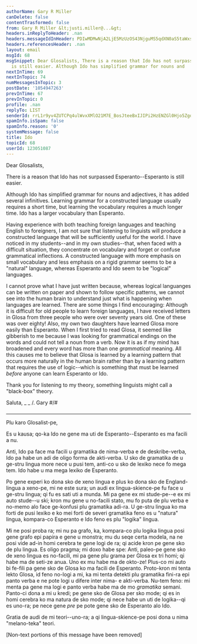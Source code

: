 ```yaml
---
authorName: Gary R Miller
canDelete: false
contentTrasformed: false
from: Gary R Miller &lt;justi.miller@...&gt;
headers.inReplyToHeader: .nan
headers.messageIdInHeader: PDIwMDMwNjA2LjE5MzUzOS43NjguMS5qdXN0aS5taWxsZXJAanVuby5jb20+
headers.referencesHeader: .nan
layout: email
msgId: 68
msgSnippet: Dear Glosalists, There is a reason that Ido has not surpassed Esperanto--Esperanto
  is still easier. Although Ido has simplified grammar for nouns and
nextInTime: 69
nextInTopic: 74
numMessagesInTopic: 3
postDate: '1054947263'
prevInTime: 67
prevInTopic: 0
profile: .nan
replyTo: LIST
senderId: rrL1r9yv4ZUTCPq4ulWvxXMlO21M7E_BosJteeBxIJIPi2HzENZGl0Hjo5ZgdjS-T9xtzfkM1x22aOgR3JRonbJTEu68PSn8_dXqDQ
spamInfo.isSpam: false
spamInfo.reason: '0'
systemMessage: false
title: Ido
topicId: 68
userId: 123051087
---
```


Dear Glosalists,

There is a reason that Ido has not surpassed Esperanto--Esperanto is
still easier.

Although Ido has simplified grammar for nouns and adjectives, it has
added several infinitives.  Learning grammar for a constructed language
usually requires a short time, but learning the vocabulary requires a
much longer time.  Ido has a larger vocabulary than Esperanto.

Having experience with both teaching foreign languages and teaching
English to foreigners, I am not sure that listening to linguists will
produce a constructed language that will be sufficiently useful for the
world.  I have noticed in my students--and in my own studies--that, when
faced with a difficult situation, they concentrate on vocabulary and
forget or confuse grammatical inflections.  A constructed language with
more emphasis on small vocabulary and less emphasis on a rigid grammar
seems to be a "natural" language, whereas Esperanto and Ido seem to be
"logical" languages.

I cannot prove what I have just written because, whereas logical
languanges can be written on paper and shown to follow specific patterns,
we cannot see into the human brain to understand just what is happening
when languages are learned.  There are some things I find encouraging: 
Although it is difficult for old people to learn foreign languages, I
have received letters in Glosa from three people who were over seventy
years old.  One of these was over eighty!  Also, my own two daughters
have learned Glosa more easily than Esperanto.  When I first tried to
read Glosa, it seemed like gibberish to me because I was looking for
grammatical endings on the words and could not tell a noun from a verb. 
Now it is as if my mind has broadened and every word has more than one
_grammatical_ meaning.  All this causes me to believe that Glosa is
learned by a learning pattern that occurs more naturally in the human
brain rather than by a learning pattern that requires the use of
logic--which is something that must be learned _before_ anyone can learn
Esperanto or Ido.

Thank you for listening to my theory, something linguists might call a
"black-box" theory.

Saluta,
 _  _
  /.   Gary
#/\#
 ###

* * *

Plu karo Glosalist-pe,

Es u kausa; qo-ka Ido ne gene ma uti de Esperanto--Esperanto es ma facili
a nu.

Anti, Ido pa face ma facili u gramatika de nima-verba e de
deskribe-verba, Ido pa habe un adi de oligo forma de akti-verba.  U sko
de gramatika de u ge-stru lingua more nece u pusi tem, anti-co u sko de
lexiko nece fo mega tem.  Ido habe u ma mega lexiko de Esperanto.

Po gene experi ko dona sko de xeno lingua e plus ko dona sko de
England-lingua a xeno-pe, mi ne este sura; un audi ex lingua-skience-pe
fu face u ge-stru lingua; qi fu es sati uti a munda.  Mi pa gene ex mi
stude-pe--e ex mi auto stude--u ski; kron mu gene u no-facili stato, mu
fo puta de plu verba e no-memo alo face ge-konfusi plu gramatika adi-ra. 
U ge-stru lingua ko ma forti de pusi lexiko e ko mei forti de severi
gramatika feno es u "natura" lingua, kompara-co Esperanto e Ido feno es
plu "logika" lingua.

Mi ne posi proba ra; mi nu pa grafo, ka, kompara-co plu logika lingua
posi gene grafo epi papira e gene u monstra; mu du seqe certa modela, na
ne posi vide ad-in homi cerebra te gene logi de ra; qi acide kron pe gene
sko de plu lingua.  Es oligo pragma; mi doxo habe spe:  Anti, paleo-pe
gene sko de xeno lingua es no-facili, mi pa gene plu grama per Glosa ex
tri homi; qi habe ma de seti-ze anua.  Uno ex mu habe ma de okto-ze! 
Plus-co mi auto bi fe-fili pa gene sko de Glosa ko ma facili de
Esperanto.  Proto-kron mi tenta lekto Glosa, id feno no-logi a mi, ka mi
tenta detekti plu gramatika fini-ra epi panto verba e ne pote logi u
difere inter nima- e akti-verba.  Nu-tem feno: mi menta pa gene ma logi e
panto verba habe ma de mo _gramatika_ semani.  Panto-ci dona a mi u
kredi; pe gene sko de Glosa per sko mode; qi es in homi cerebra ko ma
natura de sko mode; qi nece habe un uti de logika--qi es uno-ra; pe nece
gene _pre_ pe pote gene sko de Esperanto alo Ido.

Gratia de audi de mi teori--uno-ra; a qi lingua-skience-pe posi dona u
nima "melano-teka" teori.

[Non-text portions of this message have been removed]


